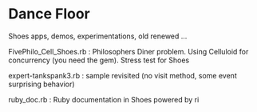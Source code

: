 # Dance Floor
Shoes apps, demos, experimentations, old renewed ...   

FivePhilo_Cell_Shoes.rb : Philosophers Diner problem. Using Celluloid for concurrency (you need the gem). Stress test for Shoes  

expert-tankspank3.rb : sample revisited (no visit method, some event surprising behavior)   

ruby_doc.rb : Ruby documentation in Shoes powered by ri   

 	
 	
